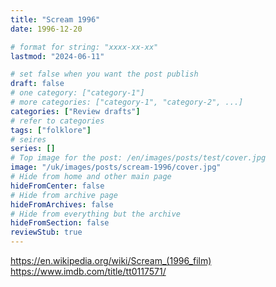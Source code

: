 ```yaml
---
title: "Scream 1996"
date: 1996-12-20

# format for string: "xxxx-xx-xx"
lastmod: "2024-06-11"

# set false when you want the post publish
draft: false
# one category: ["category-1"]
# more categories: ["category-1", "category-2", ...]
categories: ["Review drafts"]
# refer to categories
tags: ["folklore"]
# seires
series: []
# Top image for the post: /en/images/posts/test/cover.jpg
image: "/uk/images/posts/scream-1996/cover.jpg"
# Hide from home and other main page
hideFromCenter: false
# Hide from archive page
hideFromArchives: false
# Hide from everything but the archive
hideFromSection: false
reviewStub: true
---
```

https://en.wikipedia.org/wiki/Scream_(1996_film)
https://www.imdb.com/title/tt0117571/
<!--more-->
